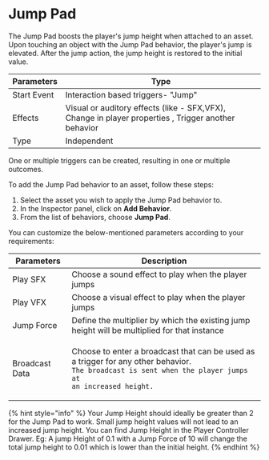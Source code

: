 # Jump Pad

The Jump Pad boosts the player's jump height when attached to an asset. Upon touching an object with the Jump Pad behavior, the player's jump is elevated. After the jump action, the jump height is restored to the initial value.

| Parameters  | Type                                                                                                 |
| ----------- | ---------------------------------------------------------------------------------------------------- |
| Start Event | Interaction based triggers-  "Jump"                                                                  |
| Effects     | Visual or auditory effects (like - SFX,VFX), Change in player properties ,  Trigger another behavior |
| Type        | Independent                                                                                          |

One or multiple triggers can be created, resulting in one or multiple outcomes.

To add the Jump Pad behavior to an asset, follow these steps:

1. Select the asset you wish to apply the Jump Pad behavior to.
2. In the Inspector panel, click on **Add Behavior**.
3. From the list of behaviors, choose **Jump Pad**.

You can customize the below-mentioned parameters according to your requirements:

| Parameters     | Description                                                                                                                                                                   |
| -------------- | ----------------------------------------------------------------------------------------------------------------------------------------------------------------------------- |
| Play SFX       | Choose a sound effect to play when the player jumps                                                                                                                           |
| Play VFX       | Choose a visual effect to play when the player jumps                                                                                                                          |
| Jump Force     | Define the multiplier by which the existing jump height will be multiplied for that instance                                                                                  |
| Broadcast Data | <p>Choose to enter a broadcast that can be used as a trigger for any other behavior. <br><code>The broadcast is sent when the player jumps at an increased height.</code></p> |

{% hint style="info" %}
Your Jump Height should ideally be greater than 2 for the Jump Pad to work. Small jump height values will not lead to an increased jump height. You can find Jump Height in the Player Controller Drawer. Eg: A jump Height of 0.1 with a Jump Force of 10 will change the total jump height to 0.01 which is lower than the initial height.
{% endhint %}
